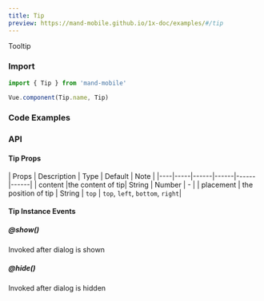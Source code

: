 ```yaml
---
title: Tip
preview: https://mand-mobile.github.io/1x-doc/examples/#/tip
---
```


Tooltip

### Import

```javascript
import { Tip } from 'mand-mobile'

Vue.component(Tip.name, Tip)
```

### Code Examples
<!-- DEMO -->

### API

#### Tip Props
| Props | Description | Type | Default | Note |
|----|-----|------|------|------|------|
| content |the content of tip| String | Number | - |
| placement | the position of tip | String | `top` | `top`, `left`, `bottom`, `right`|

#### Tip Instance Events

##### @show()
Invoked after dialog is shown

##### @hide()
Invoked after dialog is hidden
